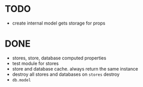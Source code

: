 # TODO

* create internal model gets storage for props

# DONE

* stores, store, database computed properties
* test module for stores
* store and database cache. always return the same instance
* destroy all stores and databases on `stores` destroy
* `db.model`
